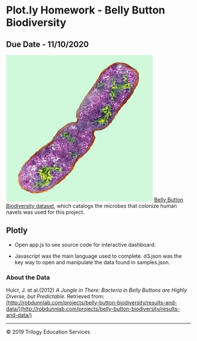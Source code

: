 # Plot.ly Homework - Belly Button Biodiversity

## Due Date - 11/10/2020

![Bacteria by filterforge.com](Images/bacteria.jpg)
[Belly Button Biodiversity dataset](http://robdunnlab.com/projects/belly-button-biodiversity/), which catalogs the microbes that colonize human navels was used for this project.

## Plotly

* Open app.js to see source code for interactive dashboard. 

* Javascript was the main language used to complete. d3.json was the key way to open and manipulate the data found in samples.json.


### About the Data

Hulcr, J. et al.(2012) _A Jungle in There: Bacteria in Belly Buttons are Highly Diverse, but Predictable_. Retrieved from: [http://robdunnlab.com/projects/belly-button-biodiversity/results-and-data/](http://robdunnlab.com/projects/belly-button-biodiversity/results-and-data/)

- - -

© 2019 Trilogy Education Services
